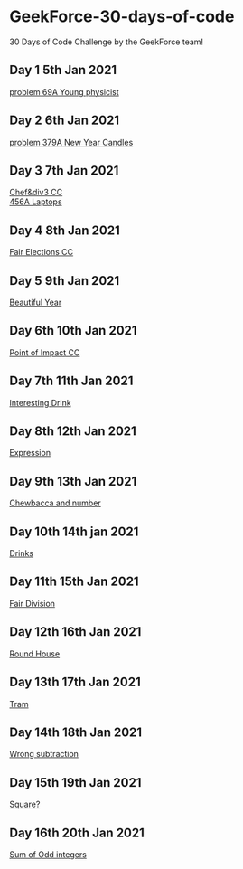 # GeekForce-30-days-of-code
30 Days of Code Challenge by the GeekForce team!

## Day 1 5th Jan 2021
[problem 69A Young physicist](https://codeforces.com/problemset/problem/69/A)
## Day 2 6th Jan 2021
[problem 379A New Year Candles](https://codeforces.com/problemset/problem/379/A)
## Day 3 7th Jan 2021
[Chef&div3 CC](https://www.codechef.com/JAN21C/problems/DIVTHREE)<br>
[456A Laptops](https://codeforces.com/contest/456/problem/A)
## Day 4 8th Jan 2021
[Fair Elections CC](https://www.codechef.com/JAN21C/problems/FAIRELCT)
## Day 5 9th Jan 2021
[Beautiful Year](https://codeforces.com/problemset/problem/271/A)
## Day 6th 10th Jan 2021
[Point of Impact CC](https://www.codechef.com/JAN21C/submit/BILLRD)
## Day 7th 11th Jan 2021
[Interesting Drink](https://codeforces.com/problemset/problem/706/B)
## Day 8th 12th Jan 2021
[Expression](https://codeforces.com/problemset/problem/479/A)
## Day 9th 13th Jan 2021
[Chewbacca and number](https://codeforces.com/contest/514/problem/A)
## Day 10th 14th jan 2021
[Drinks](https://codeforces.com/contest/200/problem/B)
## Day 11th 15th Jan 2021
[Fair Division](https://codeforces.com/problemset/problem/1472/B)
## Day 12th 16th Jan 2021
[Round House](https://codeforces.com/problemset/problem/659/A)
## Day 13th 17th Jan 2021
[Tram](https://codeforces.com/contest/116/problem/A)
## Day 14th 18th Jan 2021
[Wrong subtraction](https://codeforces.com/problemset/problem/977/A)
## Day 15th 19th Jan 2021
[Square?](https://codeforces.com/problemset/problem/1351/B)
## Day 16th 20th Jan 2021
[Sum of Odd integers](https://codeforces.com/problemset/problem/1327/A)

